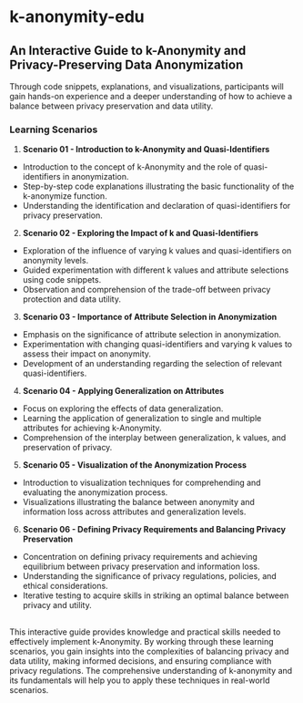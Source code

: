 # k-anonymity-edu
## An Interactive Guide to k-Anonymity and Privacy-Preserving Data Anonymization

Through code snippets, explanations, and visualizations, participants will gain hands-on experience and a deeper understanding of how to achieve a balance between privacy preservation and data utility.

### Learning Scenarios

1.  **Scenario 01 - Introduction to k-Anonymity and Quasi-Identifiers**
- Introduction to the concept of k-Anonymity and the role of quasi-identifiers in anonymization.
- Step-by-step code explanations illustrating the basic functionality of the k-anonymize function.
- Understanding the identification and declaration of quasi-identifiers for privacy preservation.
  
2.  **Scenario 02 - Exploring the Impact of k and Quasi-Identifiers**
- Exploration of the influence of varying k values and quasi-identifiers on anonymity levels.
- Guided experimentation with different k values and attribute selections using code snippets.
- Observation and comprehension of the trade-off between privacy protection and data utility.
  
3.  **Scenario 03 - Importance of Attribute Selection in Anonymization**
- Emphasis on the significance of attribute selection in anonymization.
- Experimentation with changing quasi-identifiers and varying k values to assess their impact on anonymity.
- Development of an understanding regarding the selection of relevant quasi-identifiers.
    
4.  **Scenario 04 - Applying Generalization on Attributes**
- Focus on exploring the effects of data generalization.
- Learning the application of generalization to single and multiple attributes for achieving k-Anonymity.
- Comprehension of the interplay between generalization, k values, and preservation of privacy.

5.  **Scenario 05 - Visualization of the Anonymization Process**
- Introduction to visualization techniques for comprehending and evaluating the anonymization process.
- Visualizations illustrating the balance between anonymity and information loss across attributes and generalization levels.

6.  **Scenario 06 - Defining Privacy Requirements and Balancing Privacy Preservation**
- Concentration on defining privacy requirements and achieving equilibrium between privacy preservation and information loss.
- Understanding the significance of privacy regulations, policies, and ethical considerations.
- Iterative testing to acquire skills in striking an optimal balance between privacy and utility.

##  

This interactive guide provides knowledge and practical skills needed to effectively implement k-Anonymity. By working through these learning scenarios, you gain insights into the complexities of balancing privacy and data utility, making informed decisions, and ensuring compliance with privacy regulations. The comprehensive understanding of k-anonymity and its fundamentals will help you to apply these techniques in real-world scenarios.
